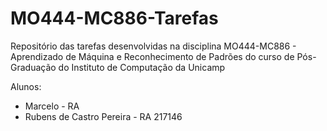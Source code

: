 # MO444-MC886-Tarefas
Repositório das tarefas desenvolvidas na disciplina MO444-MC886 - Aprendizado de Máquina e Reconhecimento de Padrões do curso de Pós-Graduação do Instituto de Computação da Unicamp

Alunos: 
- Marcelo - RA 
- Rubens de Castro Pereira - RA 217146
